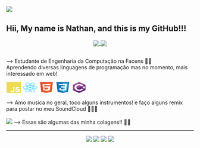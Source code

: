 <img src="https://user-images.githubusercontent.com/138806744/276367744-08dc669a-154b-42c5-90f1-ba56e41ba8cd.png">
 
## Hii, My name is Nathan, and this is my GitHub!!!
<div style="display: inline_block" align="center">
  <a href="https://github.com/anuraghazra/github-readme-stats">
    <img height=200 align="center" src="https://github-readme-stats.vercel.app/api?username=Ntanzi07" />
  </a>
  <a href="https://github.com/anuraghazra/convoychat">
    <img height=200 align="center" src="https://github-readme-stats.vercel.app/api/top-langs?username=Ntanzi07&layout=compact&langs_count=8&card_width=320" />
  </a>
<br>
<br>
</div>
  
--> Estudante de Engenharia da Computação na Facens 📘📘<br>
Aprendendo diversas linguagens de programação mas no momento, mais interessado em web! 
<div style="display: inline_block" margin:"30px">
      <img align="center" alt="Js" height="30" width="40" src="https://raw.githubusercontent.com/devicons/devicon/master/icons/javascript/javascript-plain.svg">
      <img align="center" alt="React" height="30" width="40" src="https://raw.githubusercontent.com/devicons/devicon/master/icons/react/react-original.svg">
      <img align="center" alt="HTML" height="30" width="40" src="https://raw.githubusercontent.com/devicons/devicon/master/icons/html5/html5-original.svg">
      <img align="center" alt="CSS" height="30" width="40" src="https://raw.githubusercontent.com/devicons/devicon/master/icons/css3/css3-original.svg">
      <img align="center" alt="Csharp" height="30" width="40" src="https://raw.githubusercontent.com/devicons/devicon/master/icons/csharp/csharp-original.svg">
  </div>
  <br>
--> Amo musica no geral, toco alguns instrumentos! e faço alguns remix para postar no meu SoundCloud 🎵🎵🎵
<br>
<br>
<img src="https://user-images.githubusercontent.com/138806744/276378874-92d4172c-125d-4a19-97e6-00764a5fb9c4.png">
--> Essas são algumas das minha colagens!! 🎨🎨
  <hr>
<div align="center"> 
  <a href="https://www.instagram.com/nathan_tanzi/" target="_blank"><img src="https://img.shields.io/badge/Instagram-E4405F?style=for-the-badge&logo=instagram&logoColor=white"></a>
  <a href=""><img src="https://img.shields.io/badge/Gmail-D14836?style=for-the-badge&logo=gmail&logoColor=white"></a>
  <a href="https://www.linkedin.com/in/nathan-tanzi/" target="_blank"><img src="https://img.shields.io/badge/LinkedIn-0077B5?style=for-the-badge&logo=linkedin&logoColor=white"></a> 
  <a href="https://soundcloud.com/nathan_tanzi" target="_blank"><img src="https://img.shields.io/badge/SoundCloud-FF3300?style=for-the-badge&logo=soundcloud&logoColor=white"></a> 
</div>
